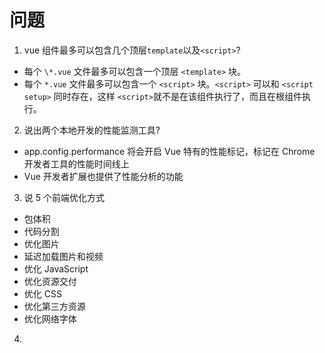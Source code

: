 # 问题

1. vue 组件最多可以包含几个顶层`template`以及`<script>`?

- 每个 `\*.vue` 文件最多可以包含一个顶层 `<template>` 块。
- 每个 `*.vue` 文件最多可以包含一个 `<script>` 块。`<script>` 可以和 `<script setup>` 同时存在，这样 `<script>`就不是在该组件执行了，而且在根组件执行。

2. 说出两个本地开发的性能监测工具?

- app.config.performance 将会开启 Vue 特有的性能标记，标记在 Chrome 开发者工具的性能时间线上
- Vue 开发者扩展也提供了性能分析的功能

3. 说 5 个前端优化方式

- 包体积
- 代码分割
- 优化图片
- 延迟加载图片和视频
- 优化 JavaScript
- 优化资源交付
- 优化 CSS
- 优化第三方资源
- 优化网络字体

4.
